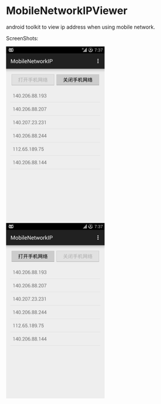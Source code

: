 MobileNetworkIPViewer
=====================

android toolkit to view ip address when using mobile network.

ScreenShots:

<img src="https://github.com/ransj/MobileNetworkIPViewer/blob/master/Screenshots/Screenshot_2014-11-24-19-37-08.png" width=270 height=480>
<img src="https://github.com/ransj/MobileNetworkIPViewer/blob/master/Screenshots/Screenshot_2014-11-24-19-37-30.png" width=270 height=480>
